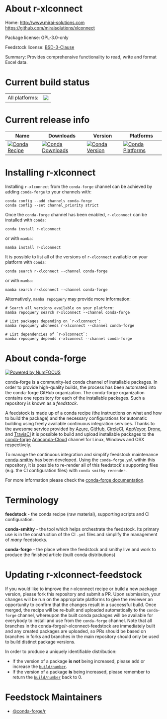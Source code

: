 About r-xlconnect
=================

Home: http://www.mirai-solutions.com https://github.com/miraisolutions/xlconnect

Package license: GPL-3.0-only

Feedstock license: [BSD-3-Clause](https://github.com/conda-forge/r-xlconnect-feedstock/blob/main/LICENSE.txt)

Summary: Provides comprehensive functionality to read, write and format Excel data.

Current build status
====================


<table><tr><td>All platforms:</td>
    <td>
      <a href="https://dev.azure.com/conda-forge/feedstock-builds/_build/latest?definitionId=4286&branchName=main">
        <img src="https://dev.azure.com/conda-forge/feedstock-builds/_apis/build/status/r-xlconnect-feedstock?branchName=main">
      </a>
    </td>
  </tr>
</table>

Current release info
====================

| Name | Downloads | Version | Platforms |
| --- | --- | --- | --- |
| [![Conda Recipe](https://img.shields.io/badge/recipe-r--xlconnect-green.svg)](https://anaconda.org/conda-forge/r-xlconnect) | [![Conda Downloads](https://img.shields.io/conda/dn/conda-forge/r-xlconnect.svg)](https://anaconda.org/conda-forge/r-xlconnect) | [![Conda Version](https://img.shields.io/conda/vn/conda-forge/r-xlconnect.svg)](https://anaconda.org/conda-forge/r-xlconnect) | [![Conda Platforms](https://img.shields.io/conda/pn/conda-forge/r-xlconnect.svg)](https://anaconda.org/conda-forge/r-xlconnect) |

Installing r-xlconnect
======================

Installing `r-xlconnect` from the `conda-forge` channel can be achieved by adding `conda-forge` to your channels with:

```
conda config --add channels conda-forge
conda config --set channel_priority strict
```

Once the `conda-forge` channel has been enabled, `r-xlconnect` can be installed with `conda`:

```
conda install r-xlconnect
```

or with `mamba`:

```
mamba install r-xlconnect
```

It is possible to list all of the versions of `r-xlconnect` available on your platform with `conda`:

```
conda search r-xlconnect --channel conda-forge
```

or with `mamba`:

```
mamba search r-xlconnect --channel conda-forge
```

Alternatively, `mamba repoquery` may provide more information:

```
# Search all versions available on your platform:
mamba repoquery search r-xlconnect --channel conda-forge

# List packages depending on `r-xlconnect`:
mamba repoquery whoneeds r-xlconnect --channel conda-forge

# List dependencies of `r-xlconnect`:
mamba repoquery depends r-xlconnect --channel conda-forge
```


About conda-forge
=================

[![Powered by
NumFOCUS](https://img.shields.io/badge/powered%20by-NumFOCUS-orange.svg?style=flat&colorA=E1523D&colorB=007D8A)](https://numfocus.org)

conda-forge is a community-led conda channel of installable packages.
In order to provide high-quality builds, the process has been automated into the
conda-forge GitHub organization. The conda-forge organization contains one repository
for each of the installable packages. Such a repository is known as a *feedstock*.

A feedstock is made up of a conda recipe (the instructions on what and how to build
the package) and the necessary configurations for automatic building using freely
available continuous integration services. Thanks to the awesome service provided by
[Azure](https://azure.microsoft.com/en-us/services/devops/), [GitHub](https://github.com/),
[CircleCI](https://circleci.com/), [AppVeyor](https://www.appveyor.com/),
[Drone](https://cloud.drone.io/welcome), and [TravisCI](https://travis-ci.com/)
it is possible to build and upload installable packages to the
[conda-forge](https://anaconda.org/conda-forge) [Anaconda-Cloud](https://anaconda.org/)
channel for Linux, Windows and OSX respectively.

To manage the continuous integration and simplify feedstock maintenance
[conda-smithy](https://github.com/conda-forge/conda-smithy) has been developed.
Using the ``conda-forge.yml`` within this repository, it is possible to re-render all of
this feedstock's supporting files (e.g. the CI configuration files) with ``conda smithy rerender``.

For more information please check the [conda-forge documentation](https://conda-forge.org/docs/).

Terminology
===========

**feedstock** - the conda recipe (raw material), supporting scripts and CI configuration.

**conda-smithy** - the tool which helps orchestrate the feedstock.
                   Its primary use is in the construction of the CI ``.yml`` files
                   and simplify the management of *many* feedstocks.

**conda-forge** - the place where the feedstock and smithy live and work to
                  produce the finished article (built conda distributions)


Updating r-xlconnect-feedstock
==============================

If you would like to improve the r-xlconnect recipe or build a new
package version, please fork this repository and submit a PR. Upon submission,
your changes will be run on the appropriate platforms to give the reviewer an
opportunity to confirm that the changes result in a successful build. Once
merged, the recipe will be re-built and uploaded automatically to the
`conda-forge` channel, whereupon the built conda packages will be available for
everybody to install and use from the `conda-forge` channel.
Note that all branches in the conda-forge/r-xlconnect-feedstock are
immediately built and any created packages are uploaded, so PRs should be based
on branches in forks and branches in the main repository should only be used to
build distinct package versions.

In order to produce a uniquely identifiable distribution:
 * If the version of a package **is not** being increased, please add or increase
   the [``build/number``](https://docs.conda.io/projects/conda-build/en/latest/resources/define-metadata.html#build-number-and-string).
 * If the version of a package **is** being increased, please remember to return
   the [``build/number``](https://docs.conda.io/projects/conda-build/en/latest/resources/define-metadata.html#build-number-and-string)
   back to 0.

Feedstock Maintainers
=====================

* [@conda-forge/r](https://github.com/conda-forge/r/)

